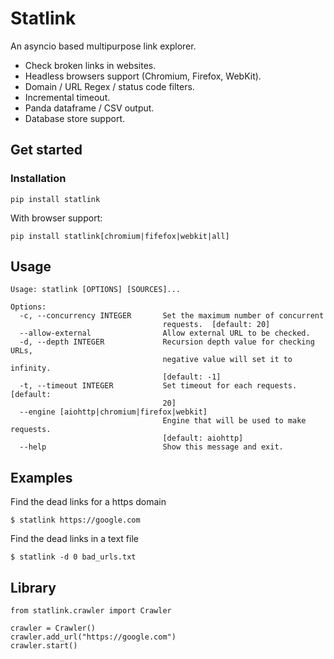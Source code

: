 # Statlink

An asyncio based multipurpose link explorer.

- Check broken links in websites.
- Headless browsers support (Chromium, Firefox, WebKit).
- Domain / URL Regex / status code filters.
- Incremental timeout.
- Panda dataframe / CSV output.
- Database store support.


## Get started

### Installation

    pip install statlink

With browser support:

    pip install statlink[chromium|fifefox|webkit|all]

## Usage

    Usage: statlink [OPTIONS] [SOURCES]...

    Options:
      -c, --concurrency INTEGER       Set the maximum number of concurrent
                                      requests.  [default: 20]
      --allow-external                Allow external URL to be checked.
      -d, --depth INTEGER             Recursion depth value for checking URLs,
                                      negative value will set it to infinity.
                                      [default: -1]
      -t, --timeout INTEGER           Set timeout for each requests.  [default:
                                      20]
      --engine [aiohttp|chromium|firefox|webkit]
                                      Engine that will be used to make requests.
                                      [default: aiohttp]
      --help                          Show this message and exit.


## Examples

Find the dead links for a https domain

    $ statlink https://google.com


Find the dead links in a text file

    $ statlink -d 0 bad_urls.txt


## Library


    from statlink.crawler import Crawler

    crawler = Crawler()
    crawler.add_url("https://google.com")
    crawler.start()
